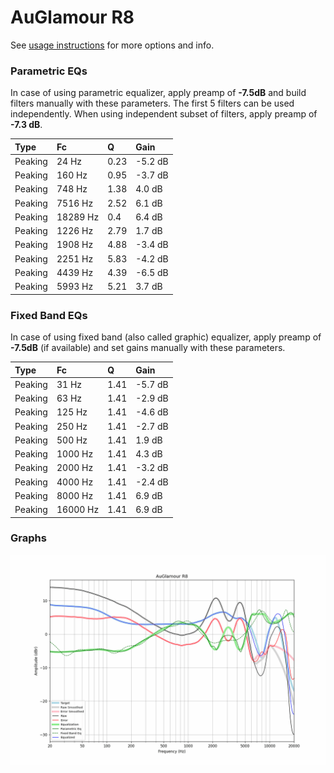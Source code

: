 # AuGlamour R8
See [usage instructions](https://github.com/jaakkopasanen/AutoEq#usage) for more options and info.

### Parametric EQs
In case of using parametric equalizer, apply preamp of **-7.5dB** and build filters manually
with these parameters. The first 5 filters can be used independently.
When using independent subset of filters, apply preamp of **-7.3 dB**.

| Type    | Fc       |    Q | Gain    |
|:--------|:---------|:-----|:--------|
| Peaking | 24 Hz    | 0.23 | -5.2 dB |
| Peaking | 160 Hz   | 0.95 | -3.7 dB |
| Peaking | 748 Hz   | 1.38 | 4.0 dB  |
| Peaking | 7516 Hz  | 2.52 | 6.1 dB  |
| Peaking | 18289 Hz | 0.4  | 6.4 dB  |
| Peaking | 1226 Hz  | 2.79 | 1.7 dB  |
| Peaking | 1908 Hz  | 4.88 | -3.4 dB |
| Peaking | 2251 Hz  | 5.83 | -4.2 dB |
| Peaking | 4439 Hz  | 4.39 | -6.5 dB |
| Peaking | 5993 Hz  | 5.21 | 3.7 dB  |

### Fixed Band EQs
In case of using fixed band (also called graphic) equalizer, apply preamp of **-7.5dB**
(if available) and set gains manually with these parameters.

| Type    | Fc       |    Q | Gain    |
|:--------|:---------|:-----|:--------|
| Peaking | 31 Hz    | 1.41 | -5.7 dB |
| Peaking | 63 Hz    | 1.41 | -2.9 dB |
| Peaking | 125 Hz   | 1.41 | -4.6 dB |
| Peaking | 250 Hz   | 1.41 | -2.7 dB |
| Peaking | 500 Hz   | 1.41 | 1.9 dB  |
| Peaking | 1000 Hz  | 1.41 | 4.3 dB  |
| Peaking | 2000 Hz  | 1.41 | -3.2 dB |
| Peaking | 4000 Hz  | 1.41 | -2.4 dB |
| Peaking | 8000 Hz  | 1.41 | 6.9 dB  |
| Peaking | 16000 Hz | 1.41 | 6.9 dB  |

### Graphs
![](./AuGlamour%20R8.png)